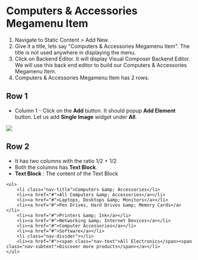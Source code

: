# Computers & Accessories Megamenu Item

1. Navigate to Static Content > Add New.
2. Give it a title, lets say "Computers & Accessories Megamenu Item". The title is not used anywhere in displaying the menu.
3. Click on Backend Editor. It will display Visual Composer Backend Editor. We will use this back end editor to build our Computers & Accessories Megamenu Item.
4. Computers & Accessories Megamenu Item has 2 rows.


## Row 1

 * Column 1 - Click on the **Add** button. It should popup **Add Element** button. Let us add **Single Image** widget under **All**.

  ![](http://transvelo.github.io/docs/electro/images/single-image-seting.png)

## Row 2
* It has two columns with the ratio 1/2 + 1/2
* Both the columns has **Text Block**.
* **Text Block** : The content of the Text Block

```
<ul>
	<li class="nav-title">Computers &amp; Accessories</li>
	<li><a href="#">All Computers &amp; Accessories</a></li>
	<li><a href="#">Laptops, Desktops &amp; Monitors</a></li>
	<li><a href="#">Pen Drives, Hard Drives &amp; Memory Cards</a></li>
	<li><a href="#">Printers &amp; Ink</a></li>
	<li><a href="#">Networking &amp; Internet Devices</a></li>
	<li><a href="#">Computer Accessories</a></li>
	<li><a href="#">Software</a></li>
	<li class="nav-divider"></li>
	<li><a href="#"><span class="nav-text">All Electronics</span><span class="nav-subtext">Discover more products</span></a></li>
</ul>
```



